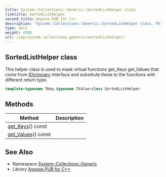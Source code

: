 ```yaml
---
title: System::Collections::Generic::SortedListHelper class
linktitle: SortedListHelper
second_title: Aspose.PUB for C++
description: 'System::Collections::Generic::SortedListHelper class. This helper class is used to mask virtual functions get_Keys get_Values that come from IDictionary interface and substitute these to the functions with different return type in C++.'
type: docs
weight: 4300
url: /cpp/system.collections.generic/sortedlisthelper/
---
```

## SortedListHelper class


This helper class is used to mask virtual functions get_Keys get_Values that come from [IDictionary](../idictionary/) interface and substitute these to the functions with different return type.

```cpp
template<typename TKey,typename TValue>class SortedListHelper
```

## Methods

| Method | Description |
| --- | --- |
| [get_Keys](./get_keys/)() const |  |
| [get_Values](./get_values/)() const |  |
## See Also

* Namespace [System::Collections::Generic](../)
* Library [Aspose.PUB for C++](../../)

